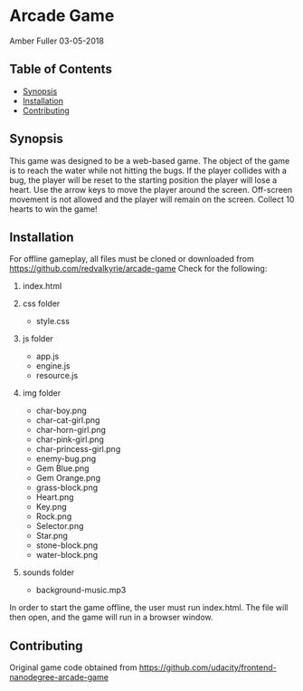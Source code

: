 # Arcade Game
Amber Fuller 03-05-2018
## Table of Contents
* [Synopsis](#Synopsis)
* [Installation](#Installation)
* [Contributing](#Contributing)

## Synopsis
This game was designed to be a web-based game.  The object of the game is to reach the water while not hitting the bugs.  If the player collides with a bug, the player will be reset to the starting position the player will lose a heart. Use the arrow keys to move the player around the screen.  Off-screen movement is not allowed and the player will remain on the screen.  Collect 10 hearts to win the game!

## Installation
For offline gameplay, all files must be cloned or downloaded from
https://github.com/redvalkyrie/arcade-game
Check for the following:
1. index.html
2. css folder
	- style.css
3. js folder
	- app.js
	- engine.js
	- resource.js
3. img folder
	- char-boy.png
	- char-cat-girl.png
	- char-horn-girl.png
	- char-pink-girl.png
	- char-princess-girl.png
	- enemy-bug.png
	- Gem Blue.png
	- Gem Orange.png
	- grass-block.png
	- Heart.png
	- Key.png
	- Rock.png
	- Selector.png
	- Star.png
	- stone-block.png
	- water-block.png

4. sounds folder
	- background-music.mp3

In order to start the game offline, the user must run index.html.  The file will
then open, and the game will run in a browser window.

## Contributing
Original game code obtained from https://github.com/udacity/frontend-nanodegree-arcade-game
